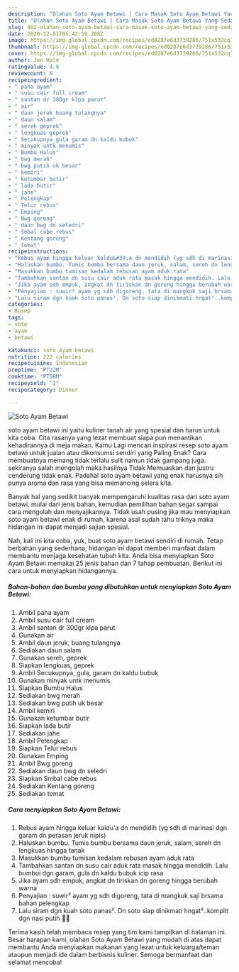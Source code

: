 ```yaml
---
description: "Olahan Soto Ayam Betawi | Cara Masak Soto Ayam Betawi Yang Sedap"
title: "Olahan Soto Ayam Betawi | Cara Masak Soto Ayam Betawi Yang Sedap"
slug: 402-olahan-soto-ayam-betawi-cara-masak-soto-ayam-betawi-yang-sedap
date: 2020-12-01T05:42:59.208Z
image: https://img-global.cpcdn.com/recipes/ed0287e6d3739286/751x532cq70/soto-ayam-betawi-foto-resep-utama.jpg
thumbnail: https://img-global.cpcdn.com/recipes/ed0287e6d3739286/751x532cq70/soto-ayam-betawi-foto-resep-utama.jpg
cover: https://img-global.cpcdn.com/recipes/ed0287e6d3739286/751x532cq70/soto-ayam-betawi-foto-resep-utama.jpg
author: Jon Hale
ratingvalue: 4.8
reviewcount: 6
recipeingredient:
- " paha ayam"
- " susu cair full cream"
- " santan dr 300gr klpa parut"
- " air"
- " daun jeruk buang tulangnya"
- " daun salam"
- " sereh geprek"
- " lengkuas geprek"
- " Secukupnya gula garam dn kaldu bubuk"
- " minyak untk menumis"
- " Bumbu Halus"
- " bwg merah"
- " bwg putih uk besar"
- " kemiri"
- " ketumbar butir"
- " lada butir"
- " jahe"
- " Pelengkap"
- " Telur rebus"
- " Emping"
- " Bwg goreng"
- " daun bwg dn seledri"
- " Smbal cabe rebus"
- " Kentang goreng"
- " tomat"
recipeinstructions:
- "Rebus ayam hingga keluar kaldu&#39;a dn mendidih (yg sdh di marinasi dgn garam dn perasan jeruk nipis)"
- "Haluskan bumbu. Tumis bumbu bersama daun jeruk, salam, sereh dn lengkuas hingga tanak"
- "Masukkan bumbu tumisan kedalam rebusan ayam aduk rata"
- "Tambahkan santan dn susu cair aduk rata masak hingga mendidih. Lalu bumbui dgn garam, gula dn kaldu bubuk icip rasa"
- "Jika ayam sdh empuk, angkat dn tiriskan dn goreng hingga berubah warna"
- "Penyajian : suwir² ayam yg sdh digoreng, tata di mangkuk saji brsama bahan pelengkap"
- "Lalu siram dgn kuah soto panas². Dn soto siap dinikmati hngat²..komplit dgn nasi putih 🤤😋"
categories:
- Resep
tags:
- soto
- ayam
- betawi

katakunci: soto ayam betawi 
nutrition: 222 calories
recipecuisine: Indonesian
preptime: "PT22M"
cooktime: "PT58M"
recipeyield: "1"
recipecategory: Dinner

---
```



![Soto Ayam Betawi](https://img-global.cpcdn.com/recipes/ed0287e6d3739286/751x532cq70/soto-ayam-betawi-foto-resep-utama.jpg)


soto ayam betawi ini yaitu kuliner tanah air yang spesial dan harus untuk kita coba. Cita rasanya yang lezat membuat siapa pun menantikan kehadirannya di meja makan.
Kamu Lagi mencari inspirasi resep soto ayam betawi untuk jualan atau dikonsumsi sendiri yang Paling Enak? Cara membuatnya memang tidak terlalu sulit namun tidak gampang juga. sekiranya salah mengolah maka hasilnya Tidak Memuaskan dan justru cenderung tidak enak. Padahal soto ayam betawi yang enak harusnya sih punya aroma dan rasa yang bisa memancing selera kita.



Banyak hal yang sedikit banyak mempengaruhi kualitas rasa dari soto ayam betawi, mulai dari jenis bahan, kemudian pemilihan bahan segar sampai cara mengolah dan menyajikannya. Tidak usah pusing jika mau menyiapkan soto ayam betawi enak di rumah, karena asal sudah tahu triknya maka hidangan ini dapat menjadi sajian spesial.


Nah, kali ini kita coba, yuk, buat soto ayam betawi sendiri di rumah. Tetap berbahan yang sederhana, hidangan ini dapat memberi manfaat dalam membantu menjaga kesehatan tubuh kita. Anda bisa menyiapkan Soto Ayam Betawi memakai 25 jenis bahan dan 7 tahap pembuatan. Berikut ini cara untuk menyiapkan hidangannya.

<!--inarticleads1-->

##### Bahan-bahan dan bumbu yang dibutuhkan untuk menyiapkan Soto Ayam Betawi:

1. Ambil  paha ayam
1. Ambil  susu cair full cream
1. Ambil  santan dr 300gr klpa parut
1. Gunakan  air
1. Ambil  daun jeruk, buang tulangnya
1. Sediakan  daun salam
1. Gunakan  sereh, geprek
1. Siapkan  lengkuas, geprek
1. Ambil  Secukupnya, gula, garam dn kaldu bubuk
1. Gunakan  minyak untk menumis
1. Siapkan  Bumbu Halus
1. Sediakan  bwg merah
1. Sediakan  bwg putih uk besar
1. Ambil  kemiri
1. Gunakan  ketumbar butir
1. Siapkan  lada butir
1. Sediakan  jahe
1. Ambil  Pelengkap
1. Siapkan  Telur rebus
1. Gunakan  Emping
1. Ambil  Bwg goreng
1. Sediakan  daun bwg dn seledri
1. Siapkan  Smbal cabe rebus
1. Sediakan  Kentang goreng
1. Sediakan  tomat




<!--inarticleads2-->

##### Cara menyiapkan Soto Ayam Betawi:

1. Rebus ayam hingga keluar kaldu&#39;a dn mendidih (yg sdh di marinasi dgn garam dn perasan jeruk nipis)
1. Haluskan bumbu. Tumis bumbu bersama daun jeruk, salam, sereh dn lengkuas hingga tanak
1. Masukkan bumbu tumisan kedalam rebusan ayam aduk rata
1. Tambahkan santan dn susu cair aduk rata masak hingga mendidih. Lalu bumbui dgn garam, gula dn kaldu bubuk icip rasa
1. Jika ayam sdh empuk, angkat dn tiriskan dn goreng hingga berubah warna
1. Penyajian : suwir² ayam yg sdh digoreng, tata di mangkuk saji brsama bahan pelengkap
1. Lalu siram dgn kuah soto panas². Dn soto siap dinikmati hngat²..komplit dgn nasi putih 🤤😋




Terima kasih telah membaca resep yang tim kami tampilkan di halaman ini. Besar harapan kami, olahan Soto Ayam Betawi yang mudah di atas dapat membantu Anda menyiapkan makanan yang lezat untuk keluarga/teman ataupun menjadi ide dalam berbisnis kuliner. Semoga bermanfaat dan selamat mencoba!
